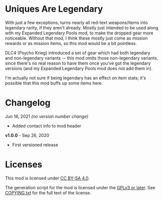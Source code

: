 Uniques Are Legendary
=====================

With just a few exceptions, turns nearly all red-text weapons/items into
legendary rarity, if they aren't already.  Mostly just intended to be used
along with my Expanded Legendary Pools mod, to make the dropped gear more
noticeable.  Without that mod, I think these mostly just come as mission
rewards or as mission items, so this mod would be a bit pointless.

DLC4 (Psycho Krieg) introduced a set of gear which had both legendary and
non-legendary variants -- this mod omits those non-legendary variants, since
there's no real reason to have them once you've got the legendary versions
(and my Expanded Legendary Pools mod does not add them in).

I'm actually not sure if being legendary has an effect on item stats; it's
possible that this mod buffs up some items here.

Changelog
=========

Jun 16, 2021 *(no version number change)*
 * Added contact info to mod header

**v1.0.0** - Sep 26, 2020
 * First versioned release
 
Licenses
========

This mod is licensed under [CC BY-SA 4.0](https://creativecommons.org/licenses/by-sa/4.0/).

The generation script for the mod is licensed under the
[GPLv3 or later](https://www.gnu.org/licenses/quick-guide-gplv3.html).
See [COPYING.txt](../../COPYING.txt) for the full text of the license.

